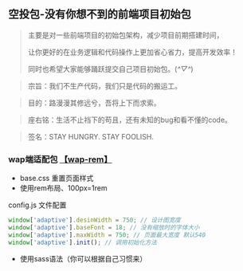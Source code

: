 ## 空投包-没有你想不到的前端项目初始包

> 
> 主要是对一些前端项目的初始包架构，减少项目前期搭建时间，
> 
> 让你更好的在业务逻辑和代码操作上更加省心省力，提高开发效率！
> 
> 同时也希望大家能够踊跃提交自己项目初始包。(*^▽^*)


> 宗旨：我们不生产代码，我们只是代码的搬运工。

> 目的：路漫漫其修远兮，吾将上下而求索。

> 座右铭：生活不止裆下的苟且，还有未知的bug和看不懂的code。

> 签名：STAY HUNGRY.  STAY FOOLISH.


###  wap端适配包 [【wap-rem】](https://github.com/lance-yi/myLife-nodes/tree/master/6-Parapack/wap-rem)

- base.css 重置页面样式
- 使用rem布局、100px=1rem

config.js 文件配置

```js
window['adaptive'].desinWidth = 750; // 设计图宽度
window['adaptive'].baseFont = 18; // 没有缩放时的字体大小
window['adaptive'].maxWidth = 750; // 页面最大宽度 默认540
window['adaptive'].init(); // 调用初始化方法
```

- 使用sass语法（你可以根据自己习惯来）


### 

